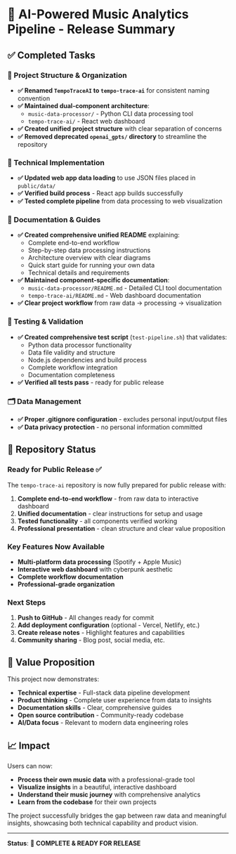 # 🎵 AI-Powered Music Analytics Pipeline - Release Summary

## ✅ Completed Tasks

### 📁 Project Structure & Organization
- **✅ Renamed `TempoTraceAI` to `tempo-trace-ai`** for consistent naming convention
- **✅ Maintained dual-component architecture**:
  - `music-data-processor/` - Python CLI data processing tool
  - `tempo-trace-ai/` - React web dashboard
- **✅ Created unified project structure** with clear separation of concerns
- **✅ Removed deprecated `openai_gpts/` directory** to streamline the repository


### 🔧 Technical Implementation
- **✅ Updated web app data loading** to use JSON files placed in `public/data/`
- **✅ Verified build process** - React app builds successfully
- **✅ Tested complete pipeline** from data processing to web visualization

### 📖 Documentation & Guides
- **✅ Created comprehensive unified README** explaining:
  - Complete end-to-end workflow
  - Step-by-step data processing instructions
  - Architecture overview with clear diagrams
  - Quick start guide for running your own data
  - Technical details and requirements
- **✅ Maintained component-specific documentation**:
  - `music-data-processor/README.md` - Detailed CLI tool documentation
  - `tempo-trace-ai/README.md` - Web dashboard documentation
- **✅ Clear project workflow** from raw data → processing → visualization

### 🧪 Testing & Validation
- **✅ Created comprehensive test script** (`test-pipeline.sh`) that validates:
  - Python data processor functionality
  - Data file validity and structure
  - Node.js dependencies and build process
  - Complete workflow integration
  - Documentation completeness
- **✅ Verified all tests pass** - ready for public release

### 🗂️ Data Management
- **✅ Proper .gitignore configuration** - excludes personal input/output files
- **✅ Data privacy protection** - no personal information committed

## 🚀 Repository Status

### Ready for Public Release ✅
The `tempo-trace-ai` repository is now fully prepared for public release with:

1. **Complete end-to-end workflow** - from raw data to interactive dashboard
2. **Unified documentation** - clear instructions for setup and usage
3. **Tested functionality** - all components verified working
4. **Professional presentation** - clean structure and clear value proposition

### Key Features Now Available
- **Multi-platform data processing** (Spotify + Apple Music)
- **Interactive web dashboard** with cyberpunk aesthetic
- **Complete workflow documentation**
- **Professional-grade organization**

### Next Steps
1. **Push to GitHub** - All changes ready for commit
2. **Add deployment configuration** (optional - Vercel, Netlify, etc.)
3. **Create release notes** - Highlight features and capabilities
4. **Community sharing** - Blog post, social media, etc.

## 🎯 Value Proposition

This project now demonstrates:
- **Technical expertise** - Full-stack data pipeline development
- **Product thinking** - Complete user experience from data to insights
- **Documentation skills** - Clear, comprehensive guides
- **Open source contribution** - Community-ready codebase
- **AI/Data focus** - Relevant to modern data engineering roles

## 📈 Impact

Users can now:
- **Process their own music data** with a professional-grade tool
- **Visualize insights** in a beautiful, interactive dashboard
- **Understand their music journey** with comprehensive analytics
- **Learn from the codebase** for their own projects

The project successfully bridges the gap between raw data and meaningful insights, showcasing both technical capability and product vision.

---

**Status**: 🎉 **COMPLETE & READY FOR RELEASE**
